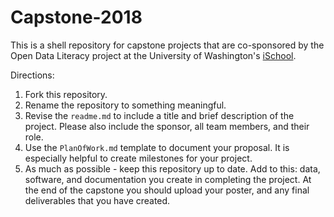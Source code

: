 # Capstone-2018
This is a shell repository for capstone projects that are co-sponsored by the Open Data Literacy project at the University of Washington's [iSchool](https://ischool.uw.edu/).

Directions:
1. Fork this repository.
2. Rename the repository to something meaningful.
3. Revise the `readme.md` to include a title and brief description of the project. Please also include the sponsor, all team members, and their role.
4. Use the `PlanOfWork.md` template to document your proposal. It is especially helpful to create milestones for your project.
5. As much as possible - keep this repository up to date. Add to this: data, software, and documentation you create in completing the project. At the end of the capstone you should upload your poster, and any final deliverables that you have created.

 
